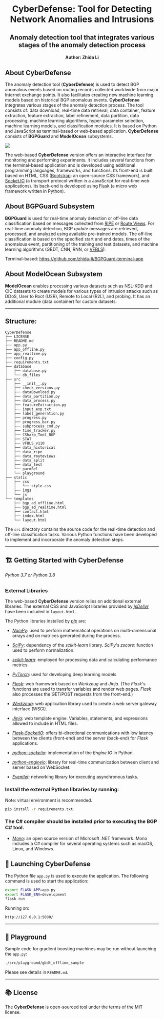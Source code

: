 <!-- <p align="center">
  <img width="50%" src="./static/imgs/cyberDefense_logo.png" alt="CyberDefense logo">
</p> -->

<h1 align="center">
  CyberDefense: Tool for Detecting Network Anomalies and Intrusions
</h1>

<h2 align="center">
  Anomaly detection tool that integrates various stages of the anomaly detection process
</h2>

<h4 align="center">
  Author: Zhida Li
</h4>

## About CyberDefense
The anomaly detection tool (**CyberDefense**) is used to detect BGP anomalous events based on routing records collected worldwide from major Internet exchange points. It also facilitates creating new machine learning models based on historical BGP anomalous events. **CyberDefense** integrates various stages of the anomaly detection process. The tool consists of: data download, real-time data retrieval, data container, feature extraction, feature extraction, label refinement, data partition, data processing, machine learning algorithms, hyper-parameter selection, machine learning models, and classification modules. It is based on Python and JavaScript as terminal-based or web-based application.
**CyberDefense** consists of **BGPGuard** and **ModelOcean** subsystems.

![](./static/imgs/cyberDefense.png)

The web-based **CyberDefense** version offers an interactive interface for monitoring and performing experiments. It includes several functions from the terminal-based application and is developed using additional programming languages, frameworks, and functions. 
Its front-end is built based on HTML, CSS ([Bootstrap](https://getbootstrap.com): an open-source CSS framework), and [Socket.IO](https://socket.io) (a transport protocol written in a JavaScript for real-time web applications). Its back-end is developed using [Flask](https://flask.palletsprojects.com/en/2.0.x) (a micro web framework written in Python).

## About BGPGuard Subsystem
**BGPGuard** is used for real-time anomaly detection or off-line data classification 
based on messages collected from [RIPE](https://www.ripe.net/analyse) or [Route Views](http://www.routeviews.org).
For real-time anomaly detection, BGP _update_ messages are retrieved, processed, and analyzed using available pre-trained models. 
The off-line classification is based on the specified start and end dates, times of 
the anomalous event, partitioning of the training and test datasets, and 
machine learning algorithms (GBDT, CNN, RNN, or [VFBLS](https://ieeexplore.ieee.org/document/9430511)).

Terminal-based: https://github.com/zhida-li/BGPGuard-terminal-app

## About ModelOcean Subsystem
**ModelOcean** enables processing various datasets such as NSL-KDD and CIC datasets to create models for various types of intrusion attacks such as DDoS, User to Root (U2R), Remote to Local (R2L), and probing. It has an additional module (data container) for custom datasets.

---

## Structure:

``` 
CyberDefense
├── LICENSE
├── README.md
├── app.py
├── app_offline.py
├── app_realtime.py
├── config.py
├── requirements.txt
├── database
│   ├── database.py
│   └── db_files
├── src
│   ├── __init__.py
│   ├── check_versions.py
│   ├── dataDownload.py
│   ├── data_partition.py
│   ├── data_process.py
│   ├── featureExtraction.py
│   ├── input_exp.txt
│   ├── label_generation.py
│   ├── progress.py
│   ├── progress_bar.py
│   ├── subprocess_cmd.py
│   ├── time_tracker.py
│   ├── CSharp_Tool_BGP
│   ├── STAT
│   ├── VFBLS_v110
│   ├── data_historical
│   ├── data_ripe
│   ├── data_routeviews
│   ├── data_split
│   ├── data_test
│   └── parmSel
│   └── playground
├── static
│   ├── css
│   │   └── style.css
│   ├── imgs
│   └── js
└── templates
    ├── bgp_ad_offline.html
    ├── bgp_ad_realtime.html
    ├── contact.html
    ├── index.html
    └── layout.html
```
The `src` directory contains the source code for the real-time detection and off-line classification tasks.
Various Python functions have been developed to implement and incorporate the anomaly detection steps.

---

## 🏗️ Getting Started with CyberDefense
###### Python 3.7 or Python 3.8

### External Libraries
The web-based **CyberDefense** version relies on additional external libraries. 
The external CSS and JavaScript libraries provided by [_jsDelivr_](https://www.jsdelivr.com) have been 
included in `layout.html`.

The Python libraries installed by [_pip_](https://pip.pypa.io/en/stable/) are:
- [_NumPy_](https://numpy.org): used to perform mathematical operations 
on multi-dimensional arrays and on matrices generated during the process.
- [_SciPy_](https://scipy.org): dependency of the _scikit-learn_ library. 
_SciPy_'s _zscore_: function used to perform normalization.
- [_scikit-learn_](https://scikit-learn.org/stable): employed for processing data and calculating performance metrics.
- [_PyTorch_](https://pytorch.org): used for developing deep learning models.

- [_Flask_](https://flask.palletsprojects.com/en/2.0.x): web framework based on _Werkzeug_
and _Jinja_.
(The _Flask_'s functions are used to transfer variables and render web pages. 
_Flask_ also processes the GET/POST requests from the front-end.)
- [_Werkzeug_](https://werkzeug.palletsprojects.com/en/2.0.x): web application library used to 
create a web server gateway interface (WSGI).
- [_Jinja_](https://jinja.palletsprojects.com/en/3.0.x): web template engine. Variables, statements, 
and expressions allowed to include in HTML files. 
- [_Flask-SocketIO_](https://flask-socketio.readthedocs.io/en/latest): offers bi-directional communications 
with low latency between the clients (front-end) and the server (back-end) for _Flask_ applications.
- [_python-socketio_](https://python-socketio.readthedocs.io/en/latest): implementation of the _Engine.IO_ in Python. 
- [_python-engineio_](https://github.com/miguelgrinberg/python-engineio): library for real-time communication 
between client and server based on WebSocket. 
- [_Eventlet_](https://eventlet.net): networking library for executing asynchronous tasks.

### Install the external Python libraries by running:
Note: virtual environment is recommended.
```bash
pip install -r requirements.txt
```

### The C# compiler should be installed prior to executing the BGP C# tool.
- [_Mono_](https://www.mono-project.com): an open source version of Microsoft .NET framework. 
Mono includes a C# compiler for several operating systems 
such as macOS, Linux, and Windows.

## 🚀 Launching CyberDefense
The Python file `app.py` is used to execute the application.
The following command is used to start the application:

```bash
export FLASK_APP=app.py
export FLASK_ENV=development
flask run
```

Running on:
```bash
http://127.0.0.1:5000/
```

---
## 🎡 Playground
Sample code for gradient boosting machines may be run without launching the `app.py`:
```bash
./src/playground/gbdt_offline_sample
```
Please see details in `README.md`.

---
## 📚 License
The **CyberDefense** is open-sourced tool under the terms of the MIT license.
